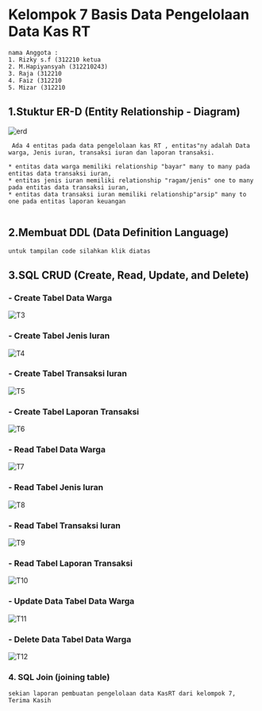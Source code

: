 # Kelompok 7 Basis Data Pengelolaan Data Kas RT

```
nama Anggota :
1. Rizky s.f (312210 ketua
2. M.Hapiyansyah (312210243)
3. Raja (312210
4. Faiz (312210
5. Mizar (312210

```
## 1.Stuktur ER-D (Entity Relationship - Diagram)

![erd](ER-D/erd.jpg)

```
 Ada 4 entitas pada data pengelolaan kas RT , entitas"ny adalah Data warga, Jenis iuran, transaksi iuran dan laporan transaksi.

* entitas data warga memiliki relationship "bayar" many to many pada entitas data transaksi iuran, 
* entitas jenis iuran memiliki relationship "ragam/jenis" one to many pada entitas data transaksi iuran, 
* entitas data transaksi iuran memiliki relationship"arsip" many to one pada entitas laporan keuangan


```
## 2.Membuat DDL (Data Definition Language)

```
untuk tampilan code silahkan klik diatas

```
## 3.SQL CRUD (Create, Read, Update, and Delete)

### - Create Tabel Data Warga

![T3](poto/T3.png)

### - Create Tabel Jenis Iuran

![T4](poto/T4.png)

### - Create Tabel Transaksi Iuran

![T5](poto/T5.png)

### - Create Tabel Laporan Transaksi 

![T6](poto/T6.png)

### - Read Tabel Data Warga 

![T7](poto/T7.png)

### - Read Tabel Jenis Iuran

![T8](poto/T8.png)

### - Read Tabel Transaksi Iuran

![T9](poto/T9.png)

### - Read Tabel Laporan Transaksi

![T10](poto/T10.png)

### - Update Data Tabel Data Warga

![T11](poto/T11.png)

### - Delete Data Tabel Data Warga 

![T12](poto/T12.png)

### 4. SQL Join (joining table)

```
sekian laporan pembuatan pengelolaan data KasRT dari kelompok 7, 
Terima Kasih

```
